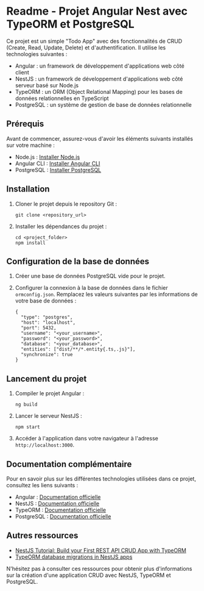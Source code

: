 # Readme - Projet Angular Nest avec TypeORM et PostgreSQL

Ce projet est un simple "Todo App" avec des fonctionnalités de CRUD (Create, Read, Update, Delete) et d'authentification. Il utilise les technologies suivantes :

- Angular : un framework de développement d'applications web côté client
- NestJS : un framework de développement d'applications web côté serveur basé sur Node.js
- TypeORM : un ORM (Object Relational Mapping) pour les bases de données relationnelles en TypeScript
- PostgreSQL : un système de gestion de base de données relationnelle

## Prérequis

Avant de commencer, assurez-vous d'avoir les éléments suivants installés sur votre machine :

- Node.js : [Installer Node.js](https://nodejs.org/)
- Angular CLI : [Installer Angular CLI](https://angular.io/cli)
- PostgreSQL : [Installer PostgreSQL](https://www.postgresql.org/download/)

## Installation

1. Cloner le projet depuis le repository Git :

   ```
   git clone <repository_url>
   ```

2. Installer les dépendances du projet :

   ```
   cd <project_folder>
   npm install
   ```

## Configuration de la base de données

1. Créer une base de données PostgreSQL vide pour le projet.

2. Configurer la connexion à la base de données dans le fichier `ormconfig.json`. Remplacez les valeurs suivantes par les informations de votre base de données :

   ```
   {
     "type": "postgres",
     "host": "localhost",
     "port": 5432,
     "username": "<your_username>",
     "password": "<your_password>",
     "database": "<your_database>",
     "entities": ["dist/**/*.entity{.ts,.js}"],
     "synchronize": true
   }
   ```

## Lancement du projet

1. Compiler le projet Angular :

   ```
   ng build
   ```

2. Lancer le serveur NestJS :

   ```
   npm start
   ```

3. Accéder à l'application dans votre navigateur à l'adresse `http://localhost:3000`.

## Documentation complémentaire

Pour en savoir plus sur les différentes technologies utilisées dans ce projet, consultez les liens suivants :

- Angular : [Documentation officielle](https://angular.io/docs)
- NestJS : [Documentation officielle](https://docs.nestjs.com/)
- TypeORM : [Documentation officielle](https://typeorm.io/#/)
- PostgreSQL : [Documentation officielle](https://www.postgresql.org/docs/)

## Autres ressources

- [NestJS Tutorial: Build your First REST API CRUD App with TypeORM](https://www.techiediaries.com/nestjs-tutorial-rest-api-crud/)
- [TypeORM database migrations in NestJS apps](https://anjith-p.medium.com/typeorm-database-migrations-in-nestjs-apps-ace923edf1bf)

N'hésitez pas à consulter ces ressources pour obtenir plus d'informations sur la création d'une application CRUD avec NestJS, TypeORM et PostgreSQL.